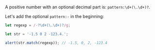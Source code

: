A positive number with an optional decimal part is: `pattern:\d+(\.\d+)?`.

Let's add the optional `pattern:-` in the beginning:

```js run
let regexp = /-?\d+(\.\d+)?/g;

let str = '-1.5 0 2 -123.4.';

alert(str.match(regexp)); // -1.5, 0, 2, -123.4
```
